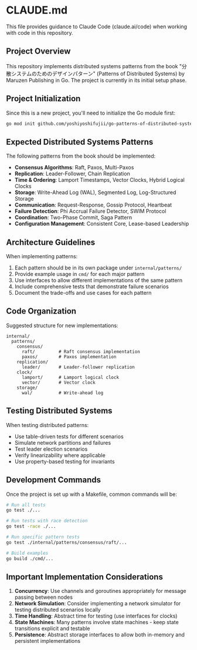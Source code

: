 # CLAUDE.md

This file provides guidance to Claude Code (claude.ai/code) when working with code in this repository.

## Project Overview

This repository implements distributed systems patterns from the book "分散システムのためのデザインパターン" (Patterns of Distributed Systems) by Maruzen Publishing in Go. The project is currently in its initial setup phase.

## Project Initialization

Since this is a new project, you'll need to initialize the Go module first:

```bash
go mod init github.com/yoshiyoshifujii/go-patterns-of-distributed-systems
```

## Expected Distributed Systems Patterns

The following patterns from the book should be implemented:

- **Consensus Algorithms**: Raft, Paxos, Multi-Paxos
- **Replication**: Leader-Follower, Chain Replication
- **Time & Ordering**: Lamport Timestamps, Vector Clocks, Hybrid Logical Clocks
- **Storage**: Write-Ahead Log (WAL), Segmented Log, Log-Structured Storage
- **Communication**: Request-Response, Gossip Protocol, Heartbeat
- **Failure Detection**: Phi Accrual Failure Detector, SWIM Protocol
- **Coordination**: Two-Phase Commit, Saga Pattern
- **Configuration Management**: Consistent Core, Lease-based Leadership

## Architecture Guidelines

When implementing patterns:

1. Each pattern should be in its own package under `internal/patterns/`
2. Provide example usage in `cmd/` for each major pattern
3. Use interfaces to allow different implementations of the same pattern
4. Include comprehensive tests that demonstrate failure scenarios
5. Document the trade-offs and use cases for each pattern

## Code Organization

Suggested structure for new implementations:

```
internal/
  patterns/
    consensus/
      raft/         # Raft consensus implementation
      paxos/        # Paxos implementation
    replication/
      leader/       # Leader-follower replication
    clock/
      lamport/      # Lamport logical clock
      vector/       # Vector clock
    storage/
      wal/          # Write-ahead log
```

## Testing Distributed Systems

When testing distributed patterns:
- Use table-driven tests for different scenarios
- Simulate network partitions and failures
- Test leader election scenarios
- Verify linearizability where applicable
- Use property-based testing for invariants

## Development Commands

Once the project is set up with a Makefile, common commands will be:

```bash
# Run all tests
go test ./...

# Run tests with race detection
go test -race ./...

# Run specific pattern tests
go test ./internal/patterns/consensus/raft/...

# Build examples
go build ./cmd/...
```

## Important Implementation Considerations

1. **Concurrency**: Use channels and goroutines appropriately for message passing between nodes
2. **Network Simulation**: Consider implementing a network simulator for testing distributed scenarios locally
3. **Time Handling**: Abstract time for testing (use interfaces for clocks)
4. **State Machines**: Many patterns involve state machines - keep state transitions explicit and testable
5. **Persistence**: Abstract storage interfaces to allow both in-memory and persistent implementations